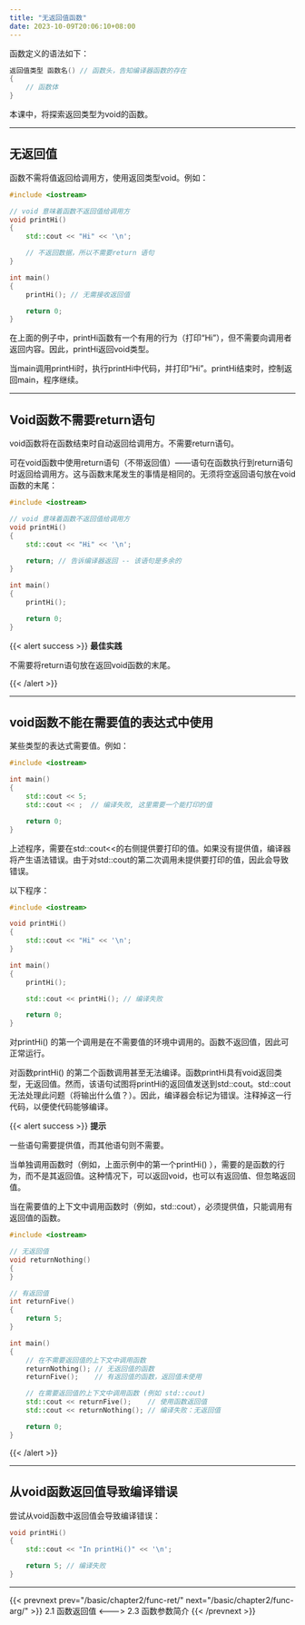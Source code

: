 ```yaml
---
title: "无返回值函数"
date: 2023-10-09T20:06:10+08:00
---
```


函数定义的语法如下：

```C++
返回值类型 函数名() // 函数头，告知编译器函数的存在
{
    // 函数体
}
```

本课中，将探索返回类型为void的函数。

***
## 无返回值

函数不需将值返回给调用方，使用返回类型void。例如：

```C++
#include <iostream>

// void 意味着函数不返回值给调用方
void printHi()
{
    std::cout << "Hi" << '\n';

    // 不返回数据，所以不需要return 语句
}

int main()
{
    printHi(); // 无需接收返回值

    return 0;
}
```

在上面的例子中，printHi函数有一个有用的行为（打印“Hi”），但不需要向调用者返回内容。因此，printHi返回void类型。

当main调用printHi时，执行printHi中代码，并打印“Hi”。printHi结束时，控制返回main，程序继续。

***
## Void函数不需要return语句

void函数将在函数结束时自动返回给调用方。不需要return语句。

可在void函数中使用return语句（不带返回值）——语句在函数执行到return语句时返回给调用方。这与函数末尾发生的事情是相同的。无须将空返回语句放在void函数的末尾：

```C++
#include <iostream>

// void 意味着函数不返回值给调用方
void printHi()
{
    std::cout << "Hi" << '\n';

    return; // 告诉编译器返回 -- 该语句是多余的
}

int main()
{
    printHi();

    return 0;
}
```

{{< alert success >}}
**最佳实践**

不需要将return语句放在返回void函数的末尾。

{{< /alert >}}

***
## void函数不能在需要值的表达式中使用

某些类型的表达式需要值。例如：

```C++
#include <iostream>

int main()
{
    std::cout << 5;
    std::cout << ;  // 编译失败, 这里需要一个能打印的值

    return 0;
}
```

上述程序，需要在std::cout<<的右侧提供要打印的值。如果没有提供值，编译器将产生语法错误。由于对std::cout的第二次调用未提供要打印的值，因此会导致错误。

以下程序：

```C++
#include <iostream>

void printHi()
{
    std::cout << "Hi" << '\n';
}

int main()
{
    printHi();

    std::cout << printHi(); // 编译失败

    return 0;
}
```

对printHi() 的第一个调用是在不需要值的环境中调用的。函数不返回值，因此可正常运行。

对函数printHi() 的第二个函数调用甚至无法编译。函数printHi具有void返回类型，无返回值。然而，该语句试图将printHi的返回值发送到std::cout。std::cout无法处理此问题（将输出什么值？）。因此，编译器会标记为错误。注释掉这一行代码，以便使代码能够编译。

{{< alert success >}}
**提示**

一些语句需要提供值，而其他语句则不需要。

当单独调用函数时（例如，上面示例中的第一个printHi() ），需要的是函数的行为，而不是其返回值。这种情况下，可以返回void，也可以有返回值、但忽略返回值。

当在需要值的上下文中调用函数时（例如，std::cout），必须提供值，只能调用有返回值的函数。

```C++
#include <iostream>

// 无返回值
void returnNothing()
{
}

// 有返回值
int returnFive()
{
    return 5;
}

int main()
{
    // 在不需要返回值的上下文中调用函数
    returnNothing(); // 无返回值的函数
    returnFive();    // 有返回值的函数，返回值未使用

    // 在需要返回值的上下文中调用函数 (例如 std::cout)
    std::cout << returnFive();    // 使用函数返回值
    std::cout << returnNothing(); // 编译失败：无返回值

    return 0;
}
```

{{< /alert >}}

***
## 从void函数返回值导致编译错误

尝试从void函数中返回值会导致编译错误：

```C++
void printHi()
{
    std::cout << "In printHi()" << '\n';

    return 5; // 编译失败
}
```

***

{{< prevnext prev="/basic/chapter2/func-ret/" next="/basic/chapter2/func-arg/" >}}
2.1 函数返回值
<--->
2.3 函数参数简介
{{< /prevnext >}}
